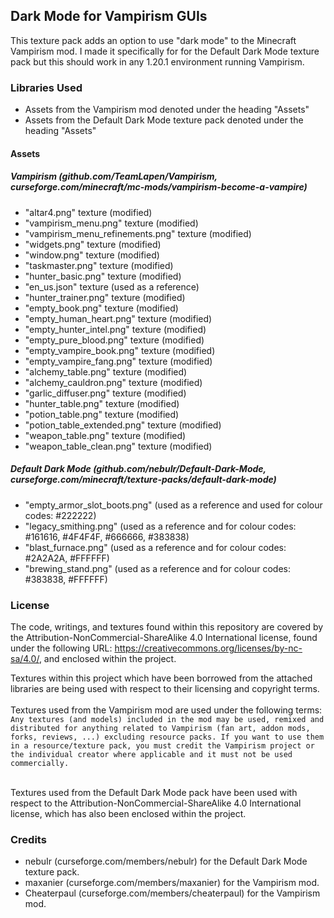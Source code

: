 ## Dark Mode for Vampirism GUIs
This texture pack adds an option to use "dark mode" to the Minecraft Vampirism mod. I made it specifically for for the Default Dark Mode texture pack but this should work in any 1.20.1 environment running Vampirism.

### Libraries Used
* Assets from the Vampirism mod denoted under the heading "Assets"<br>
* Assets from the Default Dark Mode texture pack denoted under the heading "Assets"<br>

#### Assets
##### Vampirism (github.com/TeamLapen/Vampirism, curseforge.com/minecraft/mc-mods/vampirism-become-a-vampire)
* "altar4.png" texture (modified)
* "vampirism_menu.png" texture (modified)
* "vampirism_menu_refinements.png" texture (modified)
* "widgets.png" texture (modified)
* "window.png" texture (modified)
* "taskmaster.png" texture (modified)
* "hunter_basic.png" texture (modified)
* "en_us.json" texture (used as a reference)
* "hunter_trainer.png" texture (modified)
* "empty_book.png" texture (modified)
* "empty_human_heart.png" texture (modified)
* "empty_hunter_intel.png" texture (modified)
* "empty_pure_blood.png" texture (modified)
* "empty_vampire_book.png" texture (modified)
* "empty_vampire_fang.png" texture (modified)
* "alchemy_table.png" texture (modified)
* "alchemy_cauldron.png" texture (modified)
* "garlic_diffuser.png" texture (modified)
* "hunter_table.png" texture (modified)
* "potion_table.png" texture (modified)
* "potion_table_extended.png" texture (modified)
* "weapon_table.png" texture (modified)
* "weapon_table_clean.png" texture (modified)


##### Default Dark Mode (github.com/nebuIr/Default-Dark-Mode, curseforge.com/minecraft/texture-packs/default-dark-mode)
* "empty_armor_slot_boots.png" (used as a reference and used for colour codes: #222222)
* "legacy_smithing.png" (used as a reference and for colour codes: #161616, #4F4F4F, #666666, #383838)
* "blast_furnace.png" (used as a reference and for colour codes: #2A2A2A, #FFFFFF)
* "brewing_stand.png" (used as a reference and for colour codes: #383838, #FFFFFF)

### License
The code, writings, and textures found within this repository are covered by the Attribution-NonCommercial-ShareAlike 4.0 International license, found under the following URL: https://creativecommons.org/licenses/by-nc-sa/4.0/, and enclosed within the project.

Textures within this project which have been borrowed from the attached libraries are being used with respect to their licensing and copyright terms.<br><br>
Textures used from the Vampirism mod are used under the following terms: `Any textures (and models) included in the mod may be used, remixed and distributed for anything related to Vampirism (fan art, addon mods, forks, reviews, ...) excluding resource packs.
If you want to use them in a resource/texture pack, you must credit the Vampirism project or the individual creator where applicable and it must not be used commercially.`<br><br>

Textures used from the Default Dark Mode pack have been used with respect to the Attribution-NonCommercial-ShareAlike 4.0 International license, which has also been enclosed within the project.

### Credits
* nebuIr (curseforge.com/members/nebulr) for the Default Dark Mode texture pack.<br>
* maxanier (curseforge.com/members/maxanier) for the Vampirism mod.<br>
* Cheaterpaul (curseforge.com/members/cheaterpaul) for the Vampirism mod.<br>
